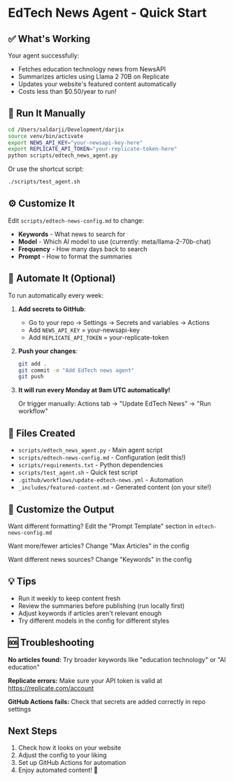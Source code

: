 # EdTech News Agent - Quick Start

## ✅ What's Working

Your agent successfully:
- Fetches education technology news from NewsAPI
- Summarizes articles using Llama 2 70B on Replicate
- Updates your website's featured content automatically
- Costs less than $0.50/year to run!

## 🚀 Run It Manually

```bash
cd /Users/saldarji/Development/darjix
source venv/bin/activate
export NEWS_API_KEY="your-newsapi-key-here"
export REPLICATE_API_TOKEN="your-replicate-token-here"
python scripts/edtech_news_agent.py
```

Or use the shortcut script:
```bash
./scripts/test_agent.sh
```

## ⚙️ Customize It

Edit `scripts/edtech-news-config.md` to change:
- **Keywords** - What news to search for
- **Model** - Which AI model to use (currently: meta/llama-2-70b-chat)
- **Frequency** - How many days back to search
- **Prompt** - How to format the summaries

## 🤖 Automate It (Optional)

To run automatically every week:

1. **Add secrets to GitHub**:
   - Go to your repo → Settings → Secrets and variables → Actions
   - Add `NEWS_API_KEY` = your-newsapi-key
   - Add `REPLICATE_API_TOKEN` = your-replicate-token

2. **Push your changes**:
   ```bash
   git add .
   git commit -m "Add EdTech news agent"
   git push
   ```

3. **It will run every Monday at 9am UTC automatically!**

   Or trigger manually: Actions tab → "Update EdTech News" → "Run workflow"

## 📁 Files Created

- `scripts/edtech_news_agent.py` - Main agent script
- `scripts/edtech-news-config.md` - Configuration (edit this!)
- `scripts/requirements.txt` - Python dependencies
- `scripts/test_agent.sh` - Quick test script
- `.github/workflows/update-edtech-news.yml` - Automation
- `_includes/featured-content.md` - Generated content (on your site!)

## 🎨 Customize the Output

Want different formatting? Edit the "Prompt Template" section in `edtech-news-config.md`

Want more/fewer articles? Change "Max Articles" in the config

Want different news sources? Change "Keywords" in the config

## 💡 Tips

- Run it weekly to keep content fresh
- Review the summaries before publishing (run locally first)
- Adjust keywords if articles aren't relevant enough
- Try different models in the config for different styles

## 🆘 Troubleshooting

**No articles found:** Try broader keywords like "education technology" or "AI education"

**Replicate errors:** Make sure your API token is valid at https://replicate.com/account

**GitHub Actions fails:** Check that secrets are added correctly in repo settings

## Next Steps

1. Check how it looks on your website
2. Adjust the config to your liking
3. Set up GitHub Actions for automation
4. Enjoy automated content! 🎉

